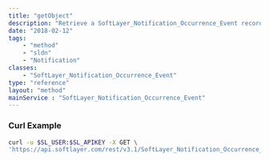 ```yaml
---
title: "getObject"
description: "Retrieve a SoftLayer_Notification_Occurrence_Event record."
date: "2018-02-12"
tags:
    - "method"
    - "sldn"
    - "Notification"
classes:
    - "SoftLayer_Notification_Occurrence_Event"
type: "reference"
layout: "method"
mainService : "SoftLayer_Notification_Occurrence_Event"
---
```


### Curl Example
```bash
curl -u $SL_USER:$SL_APIKEY -X GET \
'https://api.softlayer.com/rest/v3.1/SoftLayer_Notification_Occurrence_Event/{SoftLayer_Notification_Occurrence_EventID}/getObject'
```
